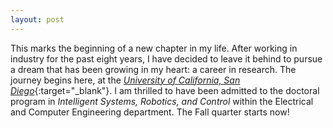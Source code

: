 ```yaml
---
layout: post
---
```


This marks the beginning of a new chapter in my life. 
After working in industry for the past eight years, I have decided to leave it behind to pursue a dream 
that has been growing in my heart: a career in research. 
The journey begins here, at the [_University of California, San Diego_](https://www.ucsd.edu/){:target="_blank"}.
I am thrilled to have been admitted to the doctoral program in _Intelligent Systems, Robotics, and Control_ 
within the Electrical and Computer Engineering department. The Fall quarter starts now!
